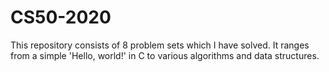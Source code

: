 # CS50-2020
This repository consists of 8 problem sets which I have solved. It ranges from a simple 'Hello, world!' in C to various algorithms and data structures. 
